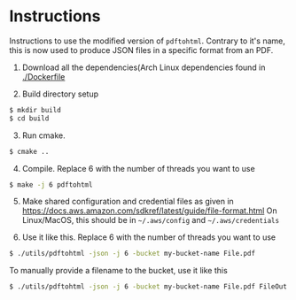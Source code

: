 # Instructions

Instructions to use the modified version of `pdftohtml`. Contrary to it's name, this is now used to produce JSON files in a specific format from an PDF.

1. Download all the dependencies(Arch Linux dependencies found in [./Dockerfile]()

2. Build directory setup
```sh
$ mkdir build
$ cd build
```

3. Run cmake.
```sh
$ cmake ..
```

4. Compile. Replace 6 with the number of threads you want to use
```sh
$ make -j 6 pdftohtml
```
5. Make shared configuration and credential files as given in <https://docs.aws.amazon.com/sdkref/latest/guide/file-format.html>
   On Linux/MacOS, this should be in `~/.aws/config` and `~/.aws/credentials`

6. Use it like this. Replace 6 with the number of threads you want to use
```sh
$ ./utils/pdftohtml -json -j 6 -bucket my-bucket-name File.pdf
```
   To manually provide a filename to the bucket, use it like this
```sh
$ ./utils/pdftohtml -json -j 6 -bucket my-bucket-name File.pdf FileOut
```
